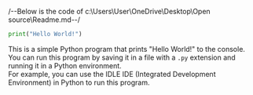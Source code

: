 /--Below is the code of c:\Users\User\OneDrive\Desktop\Open source\Readme.md--/  

```python
print("Hello World!")
```
This is a simple Python program that prints "Hello World!" to the console.
You can run this program by saving it in a file with a `.py` extension and running it in a Python environment.  
For example, you can use the IDLE IDE (Integrated Development Environment) in Python to run this program.



